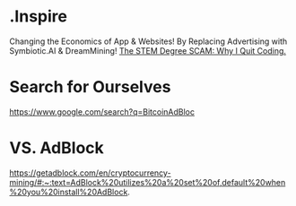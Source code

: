 # .Inspire
Changing the Economics of App &amp; Websites! By Replacing Advertising with Symbiotic.AI &amp; DreamMining! [The STEM Degree SCAM: Why I Quit Coding.](https://youtu.be/syqmc4rEvr8)

# Search for Ourselves
https://www.google.com/search?q=BitcoinAdBloc

# VS. AdBlock
https://getadblock.com/en/cryptocurrency-mining/#:~:text=AdBlock%20utilizes%20a%20set%20of,default%20when%20you%20install%20AdBlock.
